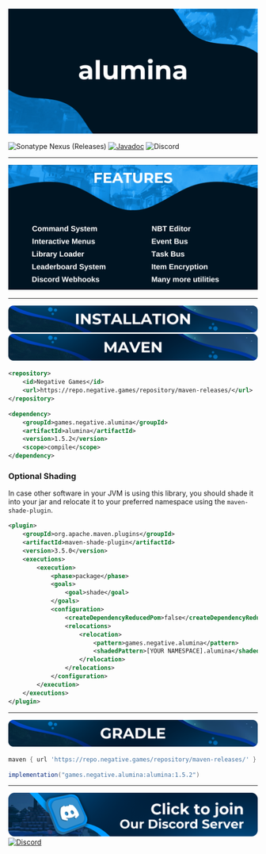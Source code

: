 ![logo](assets/alumina.png)


![Sonatype Nexus (Releases)](https://img.shields.io/nexus/r/games.negative.alumina/alumina?server=https%3A%2F%2Frepo.negative.games&nexusVersion=3&logo=sonatype&label=version)
[![Javadoc](https://img.shields.io/badge/JavaDoc-Online-green)](https://jd.alumina.dev) ![Discord](https://img.shields.io/discord/822346437240815656?logo=discord&label=discord)

***
![features](assets/Features.png)
***
![install](assets/Installation%20Details.png)
![maven](assets/Maven.png)
```xml
<repository>
    <id>Negative Games</id>
    <url>https://repo.negative.games/repository/maven-releases/</url>
</repository>
```
```xml
<dependency>
    <groupId>games.negative.alumina</groupId>
    <artifactId>alumina</artifactId>
    <version>1.5.2</version>
    <scope>compile</scope>
</dependency>
```

### Optional Shading
In case other software in your JVM is using this library, you should shade it into your jar and relocate it to your preferred namespace using the `maven-shade-plugin`.
```xml
<plugin>
    <groupId>org.apache.maven.plugins</groupId>
    <artifactId>maven-shade-plugin</artifactId>
    <version>3.5.0</version>
    <executions>
        <execution>
            <phase>package</phase>
            <goals>
                <goal>shade</goal>
            </goals>
            <configuration>
                <createDependencyReducedPom>false</createDependencyReducedPom>
                <relocations>
                    <relocation>
                        <pattern>games.negative.alumina</pattern>
                        <shadedPattern>[YOUR NAMESPACE].alumina</shadedPattern>
                    </relocation>
                </relocations>
            </configuration>
        </execution>
    </executions>
</plugin>
```
***
![gradle](assets/Gradle.png)
```groovy
maven { url 'https://repo.negative.games/repository/maven-releases/' }
```
```groovy
implementation("games.negative.alumina:alumina:1.5.2")
```
***
![discord](assets/Discord.png)
[![Discord](https://discord.com/api/guilds/822346437240815656/widget.png?style=banner2)](https://discord.gg/XnHEn6BB2j)
